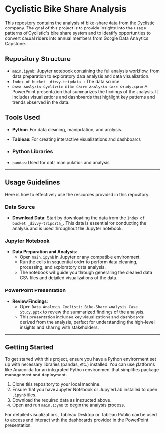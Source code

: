 # Cyclistic Bike Share Analysis

This repository contains the analysis of bike-share data from the Cyclistic company. The goal of this project is to provide insights into the usage patterns of Cyclistic's bike share system and to identify opportunities to convert casual riders into annual members from Google Data Analytics Capstone. 


## Repository Structure

- `main.ipynb`: Jupyter notebook containing the full analysis workflow, from data preparation to exploratory data analysis and data visualization.
- `Index of bucket _divvy-tripdata_` : The data source
- `Data Analysis Cyclistic Bike-Share Analysis Case Study.pptx`: A PowerPoint presentation that summarizes the findings of the analysis. It includes visualizations and dashboards that highlight key patterns and trends observed in the data.

## Tools Used

- **Python**: For data cleaning, manipulation, and analysis.
- **Tableau**: For creating interactive visualizations and dashboards

- ### Python Libraries
- `pandas`: Used for data manipulation and analysis.

---------------------------------------------------------------------------------------
## Usage Guidelines

Here is how to effectively use the resources provided in this repository:

### Data Source
- **Download Data**: Start by downloading the data from the `Index of bucket _divvy-tripdata_`. This data is essential for conducting the analysis and is used throughout the Jupyter notebook.

### Jupyter Notebook
- **Data Preparation and Analysis**:
  - Open `main.ipynb` in Jupyter or any compatible environment.
  - Run the cells in sequential order to perform data cleaning, processing, and exploratory data analysis.
  - The notebook will guide you through generating the cleaned data CSV files and detailed visualizations of the data.

### PowerPoint Presentation
- **Review Findings**:
  - Open `Data Analysis Cyclistic Bike-Share Analysis Case Study.pptx` to review the summarized findings of the analysis.
  - This presentation includes key visualizations and dashboards derived from the analysis, perfect for understanding the high-level insights and sharing with stakeholders.

---------------------------------------------------------------------------------------
## Getting Started

To get started with this project, ensure you have a Python environment set up with necessary libraries (pandas, etc.) installed. You can use platforms like Anaconda for an integrated Python environment that simplifies package management and deployment.

1. Clone this repository to your local machine.
2. Ensure that you have Jupyter Notebook or JupyterLab installed to open `.ipynb` files.
3. Download the required data as instructed above.
4. Open and run `main.ipynb` to begin the analysis process.

For detailed visualizations, Tableau Desktop or Tableau Public can be used to access and interact with the dashboards provided in the PowerPoint presentation.